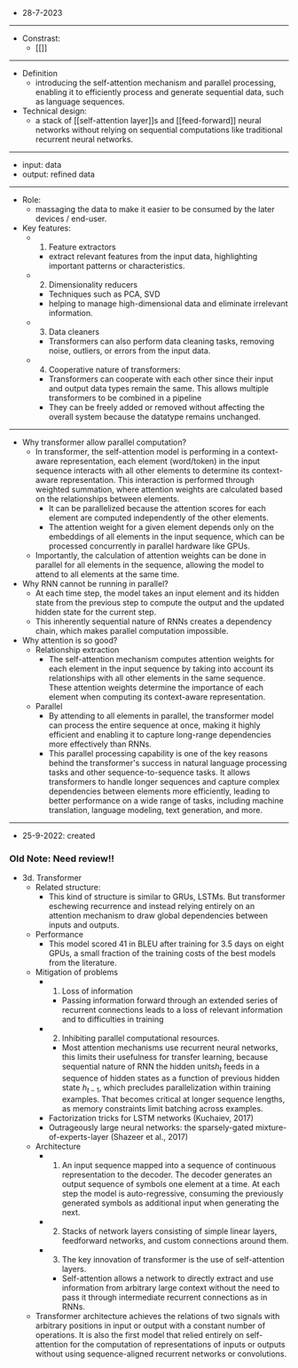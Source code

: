 - 28-7-2023
---
- Constrast:
	- [[]]

---

- Definition 
	- introducing the self-attention mechanism and parallel processing, enabling it to efficiently process and generate sequential data, such as language sequences.
- Technical design:
	- a stack of [[self-attention layer]]s and [[feed-forward]] neural networks without relying on sequential computations like traditional recurrent neural networks.

---
- input: data
- output: refined data

---

- Role: 
	- massaging the data to make it easier to be consumed by the later devices / end-user.
- Key features:
	- 1. Feature extractors
		- extract relevant features from the input data, highlighting important patterns or characteristics.
	- 2. Dimensionality reducers
		- Techniques such as PCA, SVD
		- helping to manage high-dimensional data and eliminate irrelevant information.
	- 3. Data cleaners
		- Transformers can also perform data cleaning tasks, removing noise, outliers, or errors from the input data.
	- 4. Cooperative nature of transformers: 
		- Transformers can cooperate with each other since their input and output data types remain the same. This allows multiple transformers to be combined in a pipeline
		- They can be freely added or removed without affecting the overall system because the datatype remains unchanged.



---
- Why transformer allow parallel computation?
	- In transformer, the self-attention model is performing in a context-aware representation, each element (word/token) in the input sequence interacts with all other elements to determine its context-aware representation. This interaction is performed through weighted summation, where attention weights are calculated based on the relationships between elements. 
		- It can be parallelized because the attention scores for each element are computed independently of the other elements. 
		- The attention weight for a given element depends only on the embeddings of all elements in the input sequence, which can be processed concurrently in parallel hardware like GPUs.
	- Importantly, the calculation of attention weights can be done in parallel for all elements in the sequence, allowing the model to attend to all elements at the same time.
- Why RNN cannot be running in parallel?
	- At each time step, the model takes an input element and its hidden state from the previous step to compute the output and the updated hidden state for the current step.
	- This inherently sequential nature of RNNs creates a dependency chain, which makes parallel computation impossible. 
- Why attention is so good?
	- Relationship extraction
		- The self-attention mechanism computes attention weights for each element in the input sequence by taking into account its relationships with all other elements in the same sequence. These attention weights determine the importance of each element when computing its context-aware representation. 
	- Parallel
		- By attending to all elements in parallel, the transformer model can process the entire sequence at once, making it highly efficient and enabling it to capture long-range dependencies more effectively than RNNs.
		- This parallel processing capability is one of the key reasons behind the transformer's success in natural language processing tasks and other sequence-to-sequence tasks. It allows transformers to handle longer sequences and capture complex dependencies between elements more efficiently, leading to better performance on a wide range of tasks, including machine translation, language modeling, text generation, and more.




---

- 25-9-2022: created

### Old Note: Need review!!

- 3d. Transformer
	- Related structure:
		- This kind of structure is similar to GRUs, LSTMs. But transformer eschewing recurrence and instead relying entirely on an attention mechanism to draw global dependencies between inputs and outputs. 
	- Performance
		- This model scored 41 in BLEU after training for 3.5 days on eight GPUs, a small fraction of the training costs of the best models from the literature. 
	- Mitigation of problems
		- 1. Loss of information
			- Passing information forward through an extended series of recurrent connections leads to a loss of relevant information and to difficulties in training
		- 2. Inhibiting parallel computational resources. 
			- Most attention mechanisms use recurrent neural networks, this limits their usefulness for transfer learning, because sequential nature of RNN the hidden units$h_t$ feeds in a sequence of hidden states as a function of previous hidden state $h_{t-1}$, which precludes parallelization within training examples. That becomes critical at longer sequence lengths, as memory constraints limit batching across examples. 
		- Factorization tricks for LSTM networks (Kuchaiev, 2017)
		- Outrageously large neural networks: the sparsely-gated mixture-of-experts-layer (Shazeer et al., 2017)
	- Architecture
		- 1. An input sequence mapped into a sequence of continuous representation to the decoder. The decoder generates an output sequence of symbols one element at a time. At each step the model is auto-regressive, consuming the previously generated symbols as additional input when generating the next.
		- 2. Stacks of network layers consisting of simple linear layers, feedforward networks, and custom connections around them.
		- 3. The key innovation of transformer is the use of self-attention layers. 
			- Self-attention allows a network to directly extract and use information from arbitrary large context without the need to pass it through intermediate recurrent connections as in RNNs.
	- Transformer architecture achieves the relations of two signals with arbitrary positions in input or output with a constant number of operations. It is also the first model that relied entirely on self-attention for the computation of representations of inputs or outputs without using sequence-aligned recurrent networks or convolutions. 
